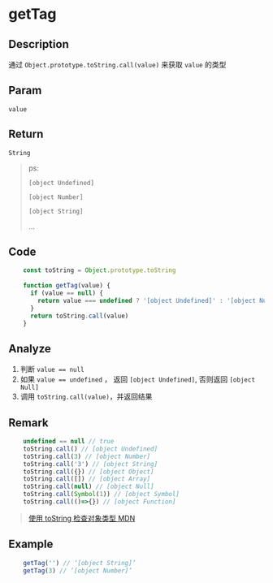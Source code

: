 # getTag

## Description
通过 `Object.prototype.toString.call(value)` 来获取 `value` 的类型

## Param
`value`

## Return
`String` 
> ps: 
> 
> `[object Undefined]`
> 
> `[object Number]`
> 
> `[object String]`
> 
> ...
> 

## Code
```js
    const toString = Object.prototype.toString
    
    function getTag(value) {
      if (value == null) {
        return value === undefined ? '[object Undefined]' : '[object Null]'
      }
      return toString.call(value)
    }
```

## Analyze

1. 判断 `value == null`
2. 如果 `value == undefined` ， 返回 `[object Undefined]`, 否则返回 `[object Null]`
3. 调用 `toString.call(value)`，并返回结果

## Remark

```js
    undefined == null // true
    toString.call() // [object Undefined]
    toString.call(3) // [object Number]
    toString.call('3') // [object String]
    toString.call({}) // [object Object]
    toString.call([]) // [object Array]
    toString.call(null) // [object Null]
    toString.call(Symbol(1)) // [object Symbol]
    toString.call(()=>{}) // [object Function]
```

> [使用 toString 检查对象类型 MDN](https://developer.mozilla.org/zh-CN/docs/Web/JavaScript/Reference/Global_Objects/Object/toString#%E4%BD%BF%E7%94%A8_tostring_%E6%A3%80%E6%B5%8B%E5%AF%B9%E8%B1%A1%E7%B1%BB%E5%9E%8B)


## Example

```js
    getTag('') // ‘[object String]’
    getTag(3) // ‘[object Number]’
```
